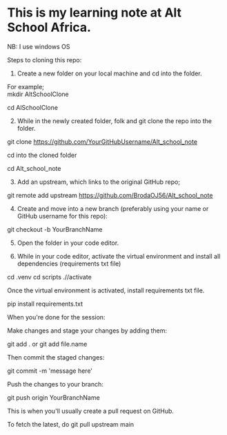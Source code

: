 # This is my learning note at Alt School Africa.

NB: I use windows OS

Steps to cloning this repo:

1. Create a new folder on your local machine and cd into the folder.

For example; 
<br>
mkdir AltSchoolClone
<br/>

cd AlSchoolClone

2. While in the newly created folder, folk and git clone the repo into the folder.

git clone https://github.com/YourGitHubUsername/Alt_school_note

cd  into the cloned folder

cd Alt_school_note 

3. Add an upstream, which links to the original GitHub repo;

git remote add upstream https://github.com/BrodaOJ56/Alt_school_note

4. Create and move into a new branch (preferably using your name or GitHub username for this repo):

git checkout -b YourBranchName

5. Open the folder in your code editor.

6. While in your code editor, activate the virtual environment and install all dependencies (requirements txt file)

cd .venv
cd scripts
.//activate

Once the virtual environment is activated, install requirements txt file.

pip install requirements.txt


When you're done for the session:

Make changes and stage your changes by adding them:

git add . or git add file.name

Then commit the staged changes:

git commit -m 'message here'


Push the changes to your branch:

git push origin YourBranchName

This is when you'll usually create a pull request on GitHub.

To fetch the latest, do 
git pull upstream main
